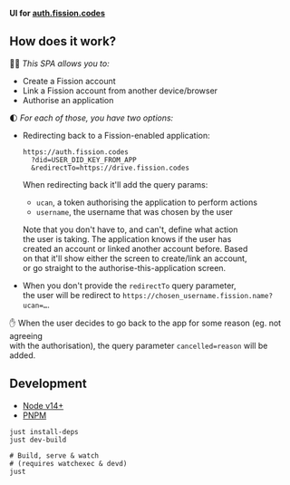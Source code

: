 __UI for [auth.fission.codes](https://auth.fission.codes)__


## How does it work?

🧙‍♀️ _This SPA allows you to:_
* Create a Fission account
* Link a Fission account from another device/browser
* Authorise an application

🌓 _For each of those, you have two options:_
* Redirecting back to a Fission-enabled application:
  ```
  https://auth.fission.codes
    ?did=USER_DID_KEY_FROM_APP
    &redirectTo=https://drive.fission.codes
  ```

  When redirecting back it'll add the query params:
  + `ucan`, a token authorising the application to perform actions
  + `username`, the username that was chosen by the user

  Note that you don't have to, and can't, define what action  
  the user is taking. The application knows if the user has  
  created an account or linked another account before. Based  
  on that it'll show either the screen to create/link an account,  
  or go straight to the authorise-this-application screen.

* When you don't provide the `redirectTo` query parameter,  
  the user will be redirect to `https://chosen_username.fission.name?ucan=…`.


✋ When the user decides to go back to the app for some reason (eg. not agreeing  
with the authorisation), the query parameter `cancelled=reason` will be added.


## Development

* [Node v14+](https://nodejs.org/)
* [PNPM](https://pnpm.js.org/)

```shell
just install-deps
just dev-build

# Build, serve & watch
# (requires watchexec & devd)
just
```
